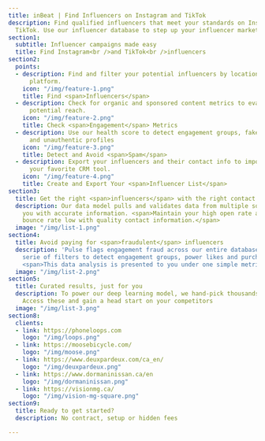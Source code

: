 ```yaml
---
title: inBeat | Find Influencers on Instagram and TikTok
description: Find qualified influencers that meet your standards on Instagram and
  TikTok. Use our influencer database to step up your influencer marketing.
section1:
  subtitle: Influencer campaigns made easy
  title: Find Instagram<br />and TikTok<br />influencers
section2:
  points:
  - description: Find and filter your potential influencers by location, niche or
      platform.
    icon: "/img/feature-1.png"
    title: Find <span>Influencers</span>
  - description: Check for organic and sponsored content metrics to evaluate your
      potential reach.
    icon: "/img/feature-2.png"
    title: Check <span>Engagement</span> Metrics
  - description: Use our health score to detect engagement groups, fake followers
      and unauthentic profiles
    icon: "/img/feature-3.png"
    title: Detect and Avoid <span>Spam</span>
  - description: Export your influencers and their contact info to import them in
      your favorite CRM tool.
    icon: "/img/feature-4.png"
    title: Create and Export Your <span>Influencer List</span>
section3:
  title: Get the right <span>influencers</span> with the right contact information
  description: Our data model pulls and validates data from multiple sources, providing
    you with accurate information. <span>Maintain your high open rate and keep your
    bounce rate low with quality contact information.</span>
  image: "/img/list-1.png"
section4:
  title: Avoid paying for <span>fraudulent</span> influencers
  description: 'Pulse flags engagement fraud across our entire database. We use a
    serie of filters to detect engagement groups, power likes and purchased followers.
    <span>This data analysis is presented to you under one simple metric: Pulse.</span>'
  image: "/img/list-2.png"
section5:
  title: Curated results, just for you
  description: To power our deep learning model, we hand-pick thousands of influencers.
    Access these and gain a head start on your competitors
  image: "/img/list-3.png"
section8:
  clients:
  - link: https://phoneloops.com
    logo: "/img/loops.png"
  - link: https://moosebicycle.com/
    logo: "/img/moose.png"
  - link: https://www.deuxpardeux.com/ca_en/
    logo: "/img/deuxpardeux.png"
  - link: https://www.dormaninissan.ca/en
    logo: "/img/dormaninissan.png"
  - link: https://visionmg.ca/
    logo: "/img/vision-mg-square.png"
section9:
  title: Ready to get started?
  description: No contract, setup or hidden fees

---
```

